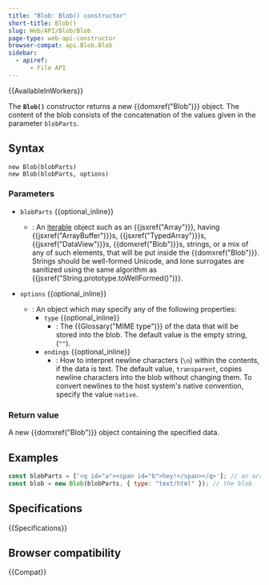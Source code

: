 ```yaml
---
title: "Blob: Blob() constructor"
short-title: Blob()
slug: Web/API/Blob/Blob
page-type: web-api-constructor
browser-compat: api.Blob.Blob
sidebar:
  - apiref:
      - File API
---
```


{{AvailableInWorkers}}

The **`Blob()`** constructor returns a
new {{domxref("Blob")}} object. The content of the blob consists of the concatenation
of the values given in the parameter `blobParts`.

## Syntax

```js-nolint
new Blob(blobParts)
new Blob(blobParts, options)
```

### Parameters

- `blobParts` {{optional_inline}}
  - : An [iterable](/en-US/docs/Web/JavaScript/Reference/Iteration_protocols#the_iterable_protocol)
    object such as an {{jsxref("Array")}}, having {{jsxref("ArrayBuffer")}}s,
    {{jsxref("TypedArray")}}s, {{jsxref("DataView")}}s, {{domxref("Blob")}}s, strings,
    or a mix of any of such elements, that will be put inside the {{domxref("Blob")}}.
    Strings should be well-formed Unicode, and lone surrogates are sanitized using the same algorithm as {{jsxref("String.prototype.toWellFormed()")}}.

- `options` {{optional_inline}}
  - : An object which may specify any of the following properties:
    - `type` {{optional_inline}}
      - : The {{Glossary("MIME type")}} of the data that will be stored into the blob. The
        default value is the empty string, (`""`).
    - `endings` {{optional_inline}}
      - : How to interpret newline characters (`\n`) within the contents, if
        the data is text. The default value, `transparent`, copies newline
        characters into the blob without changing them. To convert newlines to the host
        system's native convention, specify the value `native`.

### Return value

A new {{domxref("Blob")}} object containing the specified data.

## Examples

```js
const blobParts = ['<q id="a"><span id="b">hey!</span></q>']; // an array consisting of a single string
const blob = new Blob(blobParts, { type: "text/html" }); // the blob
```

## Specifications

{{Specifications}}

## Browser compatibility

{{Compat}}
